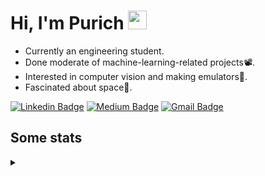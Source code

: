 <h1 align="left">Hi, I'm Purich
<img src="https://media.giphy.com/media/hvRJCLFzcasrR4ia7z/giphy.gif" width="30px"/></h1>

* Currently an engineering student.
* Done moderate of machine-learning-related projects:film_projector:.
* Interested in computer vision and making emulators:space_invader:.
* Fascinated about space:milky_way:.

[![Linkedin Badge](https://img.shields.io/badge/-Purich-blue?style=flat-square&logo=Linkedin&logoColor=white&link=https://www.linkedin.com/in/purich-siritip-16b3b3255/)](https://www.linkedin.com/in/purich-siritip-16b3b3255) [![Medium Badge](https://img.shields.io/badge/-@purich-gray?style=flat-square&labelColor=000000&logo=Medium&link=https://medium.com/@phuritsiritip)](https://medium.com/@phuritsiritip)
[![Gmail Badge](https://img.shields.io/badge/-mark.phurit@gmail.com-c14438?style=flat-square&logo=Gmail&logoColor=white&link=mailto:mark.phurit@gmail.com)](mailto:mark.phurit@gmail.com)

## Some stats

<details>
  <summary></summary>
  
  <!--START_SECTION:waka-->
**I'm an Early 🐤** 

```text
🌞 Morning    68 commits     ██████░░░░░░░░░░░░░░░░░░░   25.47% 
🌆 Daytime    67 commits     ██████░░░░░░░░░░░░░░░░░░░   25.09% 
🌃 Evening    108 commits    ██████████░░░░░░░░░░░░░░░   40.45% 
🌙 Night      24 commits     ██░░░░░░░░░░░░░░░░░░░░░░░   8.99%

```


📊 **This Week I Spent My Time On** 

```text
💬 Programming Languages: 
Python                   6 hrs 56 mins       ██████████████████████░░░   87.69% 
C++                      38 mins             ██░░░░░░░░░░░░░░░░░░░░░░░   8.03% 
Markdown                 8 mins              ░░░░░░░░░░░░░░░░░░░░░░░░░   1.8% 
JavaScript               6 mins              ░░░░░░░░░░░░░░░░░░░░░░░░░   1.3% 
Other                    2 mins              ░░░░░░░░░░░░░░░░░░░░░░░░░   0.55%

🐱‍💻 Projects: 
Computer Programming     4 hrs 2 mins        ████████████░░░░░░░░░░░░░   51.11% 
robocup2023-cv-image-capt1 hr 59 mins        ██████░░░░░░░░░░░░░░░░░░░   25.23% 
Unit_Testing             24 mins             █░░░░░░░░░░░░░░░░░░░░░░░░   5.08% 
socket_tutorial          23 mins             █░░░░░░░░░░░░░░░░░░░░░░░░   5.02% 
Lab_2_LED_and_M5Stack_But20 mins             █░░░░░░░░░░░░░░░░░░░░░░░░   4.29%

```


<!--END_SECTION:waka-->

  <!--START_SECTION:waka-simple-->

```text
From: 19 January 2023 - To: 31 January 2023

Total Time: 15 hrs 22 mins

Python       13 hrs 3 mins   █████████████████████▒░░░   84.99 %
C++          53 mins         █▒░░░░░░░░░░░░░░░░░░░░░░░   05.78 %
YAML         47 mins         █▒░░░░░░░░░░░░░░░░░░░░░░░   05.17 %
Markdown     10 mins         ▒░░░░░░░░░░░░░░░░░░░░░░░░   01.18 %
Git Config   8 mins          ▒░░░░░░░░░░░░░░░░░░░░░░░░   00.92 %
JavaScript   6 mins          ▒░░░░░░░░░░░░░░░░░░░░░░░░   00.67 %
```

<!--END_SECTION:waka-simple-->

  <!--![Anurag's GitHub stats](https://github-readme-stats.vercel.app/api?username=vikimark&show_icons=true&theme=gruvbox_light)-->
  
</details>

<!--
**vikimark/vikimark** is a ✨ _special_ ✨ repository because its `README.md` (this file) appears on your GitHub profile.

Here are some ideas to get you started:

- 🔭 I’m currently working on ...
- 🌱 I’m currently learning ...
- 👯 I’m looking to collaborate on ...
- 🤔 I’m looking for help with ...
- 💬 Ask me about ...
- 📫 How to reach me: ...
- 😄 Pronouns: ...
- ⚡ Fun fact: ...
-->
